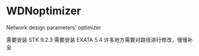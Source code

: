 # WDNoptimizer
Network design parameters' optimizer

需要安装 STK 9.2.3
需要安装 EXATA 5.4
许多地方需要对路径进行修改，慢慢补全

